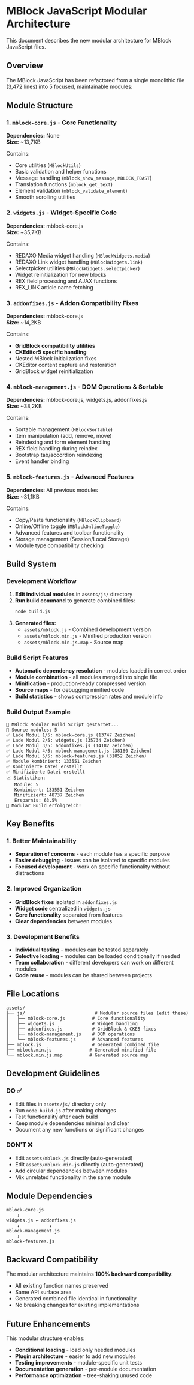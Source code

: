 # MBlock JavaScript Modular Architecture

This document describes the new modular architecture for MBlock JavaScript files.

## Overview

The MBlock JavaScript has been refactored from a single monolithic file (3,472 lines) into 5 focused, maintainable modules:

## Module Structure

### 1. `mblock-core.js` - Core Functionality
**Dependencies:** None  
**Size:** ~13,7KB

Contains:
- Core utilities (`MBlockUtils`)
- Basic validation and helper functions
- Message handling (`mblock_show_message`, `MBLOCK_TOAST`)
- Translation functions (`mblock_get_text`)
- Element validation (`mblock_validate_element`)
- Smooth scrolling utilities

### 2. `widgets.js` - Widget-Specific Code  
**Dependencies:** mblock-core.js  
**Size:** ~35,7KB

Contains:
- REDAXO Media widget handling (`MBlockWidgets.media`)
- REDAXO Link widget handling (`MBlockWidgets.link`)
- Selectpicker utilities (`MBlockWidgets.selectpicker`)
- Widget reinitialization for new blocks
- REX field processing and AJAX functions
- REX_LINK article name fetching

### 3. `addonfixes.js` - Addon Compatibility Fixes
**Dependencies:** mblock-core.js  
**Size:** ~14,2KB  

Contains:
- **GridBlock compatibility utilities**
- **CKEditor5 specific handling**
- Nested MBlock initialization fixes
- CKEditor content capture and restoration
- GridBlock widget reinitialization

### 4. `mblock-management.js` - DOM Operations & Sortable  
**Dependencies:** mblock-core.js, widgets.js, addonfixes.js  
**Size:** ~38,2KB

Contains:
- Sortable management (`MBlockSortable`)
- Item manipulation (add, remove, move)
- Reindexing and form element handling
- REX field handling during reindex
- Bootstrap tab/accordion reindexing
- Event handler binding

### 5. `mblock-features.js` - Advanced Features
**Dependencies:** All previous modules  
**Size:** ~31,1KB

Contains:
- Copy/Paste functionality (`MBlockClipboard`)
- Online/Offline toggle (`MBlockOnlineToggle`) 
- Advanced features and toolbar functionality
- Storage management (Session/Local Storage)
- Module type compatibility checking

## Build System

### Development Workflow

1. **Edit individual modules** in `assets/js/` directory
2. **Run build command** to generate combined files:
   ```bash
   node build.js
   ```
3. **Generated files:**
   - `assets/mblock.js` - Combined development version
   - `assets/mblock.min.js` - Minified production version
   - `assets/mblock.min.js.map` - Source map

### Build Script Features

- **Automatic dependency resolution** - modules loaded in correct order
- **Module combination** - all modules merged into single file
- **Minification** - production-ready compressed version
- **Source maps** - for debugging minified code
- **Build statistics** - shows compression rates and module info

### Build Output Example
```
🔧 MBlock Modular Build Script gestartet...
📄 Source modules: 5
✅ Lade Modul 1/5: mblock-core.js (13747 Zeichen)
✅ Lade Modul 2/5: widgets.js (35734 Zeichen)  
✅ Lade Modul 3/5: addonfixes.js (14182 Zeichen)
✅ Lade Modul 4/5: mblock-management.js (38160 Zeichen)
✅ Lade Modul 5/5: mblock-features.js (31052 Zeichen)
✅ Module kombiniert: 133551 Zeichen
✅ Kombinierte Datei erstellt
✅ Minifizierte Datei erstellt
📈 Statistiken:
   Module: 5
   Kombiniert: 133551 Zeichen
   Minifiziert: 48737 Zeichen
   Ersparnis: 63.5%
🎉 Modular Build erfolgreich!
```

## Key Benefits

### 1. Better Maintainability
- **Separation of concerns** - each module has a specific purpose
- **Easier debugging** - issues can be isolated to specific modules
- **Focused development** - work on specific functionality without distractions

### 2. Improved Organization
- **GridBlock fixes** isolated in `addonfixes.js`
- **Widget code** centralized in `widgets.js`
- **Core functionality** separated from features
- **Clear dependencies** between modules

### 3. Development Benefits
- **Individual testing** - modules can be tested separately
- **Selective loading** - modules can be loaded conditionally if needed
- **Team collaboration** - different developers can work on different modules
- **Code reuse** - modules can be shared between projects

## File Locations

```
assets/
├── js/                          # Modular source files (edit these)
│   ├── mblock-core.js          # Core functionality
│   ├── widgets.js              # Widget handling
│   ├── addonfixes.js           # GridBlock & CKE5 fixes  
│   ├── mblock-management.js    # DOM operations
│   └── mblock-features.js      # Advanced features
├── mblock.js                   # Generated combined file
├── mblock.min.js              # Generated minified file
└── mblock.min.js.map          # Generated source map
```

## Development Guidelines

### DO ✅
- Edit files in `assets/js/` directory only
- Run `node build.js` after making changes
- Test functionality after each build
- Keep module dependencies minimal and clear
- Document any new functions or significant changes

### DON'T ❌ 
- Edit `assets/mblock.js` directly (auto-generated)
- Edit `assets/mblock.min.js` directly (auto-generated)
- Add circular dependencies between modules
- Mix unrelated functionality in the same module

## Module Dependencies

```
mblock-core.js
    ↓
widgets.js ← addonfixes.js
    ↓           ↓
mblock-management.js
    ↓
mblock-features.js
```

## Backward Compatibility

The modular architecture maintains **100% backward compatibility**:
- All existing function names preserved
- Same API surface area
- Generated combined file identical in functionality
- No breaking changes for existing implementations

## Future Enhancements

This modular structure enables:
- **Conditional loading** - load only needed modules
- **Plugin architecture** - easier to add new modules
- **Testing improvements** - module-specific unit tests
- **Documentation generation** - per-module documentation
- **Performance optimization** - tree-shaking unused code